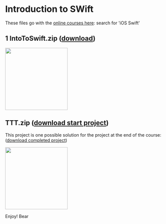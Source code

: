 # Introduction to SWift

These files go with the [online courses here](https://amzn.to/3p0yrZk): search for 'iOS Swift'

## 1 IntoToSwift.zip ([download](https://github.com/bearc0025/onlineCourses/blob/main/IntroToSwift/1%20IntroToSwift.zip))

<img src="" alt="" style="width:200px;"/>

## TTT.zip ([download start project](https://github.com/bearc0025/onlineCourses/blob/main/IntroToSwift/TTT.zip))

This project is one possible solution for the project at the end of the course: ([download completed project](https://github.com/bearc0025/onlineCourses/blob/main/IntroToSwift/TTT_end.zip))

<img src="" alt="" style="width:200px;"/>

Enjoy!
Bear
